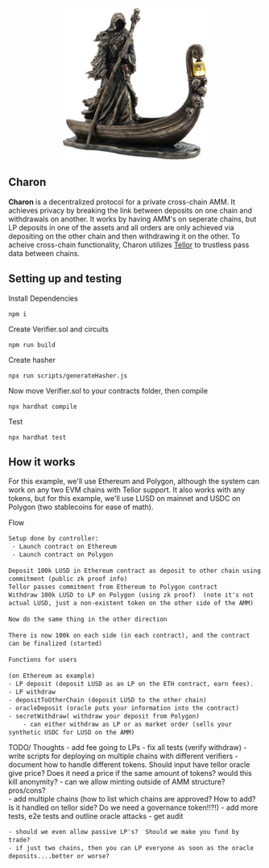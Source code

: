 <p align="center">
    <img src= './public/charon.jpg' height="300"/>
</p>


## Charon

<b>Charon</b> is a decentralized protocol for a private cross-chain AMM. It achieves privacy by breaking the link between deposits on one chain and withdrawals on another.  It works by having AMM's on seperate chains, but LP deposits in one of the assets and all orders are only achieved via depositing on the other chain and then withdrawing it on the other.  To acheive cross-chain functionality, Charon utilizes [Tellor](https://www.tellor.io) to trustless pass data between chains. 


## Setting up and testing

Install Dependencies
```
npm i
```
Create Verifier.sol and circuits
```
npm run build
```
Create hasher
```
npx run scripts/generateHasher.js
```
Now move Verifier.sol to your contracts folder, then compile

```
npx hardhat compile
```
Test
```
npx hardhat test
```


## How it works

For this example, we'll use Ethereum and Polygon, although the system can work on any two EVM chains with Tellor support. It also works with any tokens, but for this example, we'll use LUSD on mainnet and USDC on Polygon (two stablecoins for ease of math). 

Flow 

    Setup done by controller:
     - Launch contract on Ethereum
     - Launch contract on Polygon
      
    Deposit 100k LUSD in Ethereum contract as deposit to other chain using commitment (public zk proof info)
    Tellor passes commitment from Ethereum to Polygon contract
    Withdraw 100k LUSD to LP on Polygon (using zk proof)  (note it's not actual LUSD, just a non-existent token on the other side of the AMM)

    Now do the same thing in the other direction

    There is now 100k on each side (in each contract), and the contract can be finalized (started)

    Functions for users 

    (on Ethereum as example)
    - LP deposit (deposit LUSD as an LP on the ETH contract, earn fees).  
    - LP withdraw
    - depositToOtherChain (deposit LUSD to the other chain)
    - oracleDeposit (oracle puts your information into the contract)
    - secretWithdraw( withdraw your deposit from Polygon)
        - can either withdraw as LP or as market order (sells your synthetic USDC for LUSD on the AMM)



TODO/ Thoughts
    - add fee going to LPs
    - fix all tests (verify withdraw)
    - write scripts for deploying on multiple chains with different verifiers
    - document how to handle different tokens.  Should input have tellor oracle give price?  Does it need a price if the same amount of tokens?  would this kill anonymity? 
    - can we allow minting outside of AMM structure?  pros/cons?  
    - add multiple chains (how to list which chains are approved?  How to add?  Is it handled on tellor side? Do we need a governance token!!?!)
    - add more tests, e2e tests and outline oracle attacks
    - get audit

    - should we even allow passive LP's?  Should we make you fund by trade? 
    - if just two chains, then you can LP everyone as soon as the oracle deposits....better or worse?





